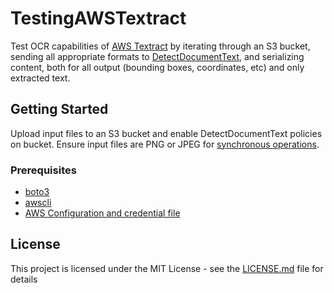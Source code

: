 # TestingAWSTextract

Test OCR capabilities of [AWS Textract](https://aws.amazon.com/textract/) by iterating through an S3 bucket, sending all appropriate formats to [DetectDocumentText](https://docs.aws.amazon.com/textract/latest/dg/API_DetectDocumentText.html), and serializing content, both for all output (bounding boxes, coordinates, etc) and only extracted text.


## Getting Started

Upload input files to an S3 bucket and enable DetectDocumentText policies on bucket.  Ensure input files are PNG or JPEG for [synchronous operations](https://docs.aws.amazon.com/textract/latest/dg/sync-calling.html).

### Prerequisites

* [boto3](https://pypi.org/project/boto3/)
* [awscli](https://docs.aws.amazon.com/cli/latest/userguide/cli-chap-install.html)
* [AWS Configuration and credential file](https://docs.aws.amazon.com/cli/latest/userguide/cli-configure-files.html)


## License

This project is licensed under the MIT License - see the [LICENSE.md](LICENSE.md) file for details

